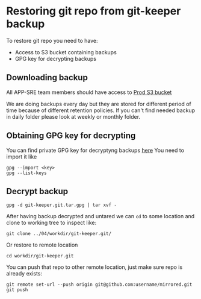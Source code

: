 # Restoring git repo from git-keeper backup

To restore git repo you need to have:
- Access to S3 bucket containing backups
- GPG key for decrypting backups

## Downloading backup

All APP-SRE team members should have access to [Prod S3 bucket](https://s3.console.aws.amazon.com/s3/buckets/git-keeper-production/)

We are doing backups every day but they are stored for different period of time because of different retention policies.
If you can't find needed backup in daily folder please look at weekly or monthly folder.

## Obtaining GPG key for decrypting

You can find private GPG key for decryptyng backups [here](https://vault.devshift.net/ui/vault/secrets/app-sre/show/creds/repobackups)
You need to import it like
```
gpg --import <key>
gpg --list-keys
```

## Decrypt backup
```
gpg -d git-keeper.git.tar.gpg | tar xvf -
```
After having backup decrypted and untared we can `cd` to some location and clone to working tree to inspect like:
```
git clone ../04/workdir/git-keeper.git/
```

Or restore to remote location
```
cd workdir/git-keeper.git
```
You can push that repo to other remote location, just make sure repo is already exists:
```
git remote set-url --push origin git@github.com:username/mirrored.git
git push
```

